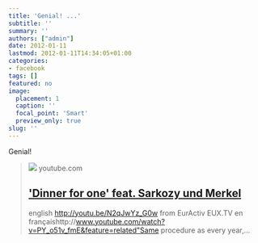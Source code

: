 ```yaml
---
title: 'Genial! ...'
subtitle: ''
summary: ''
authors: ["admin"]
date: 2012-01-11
lastmod: 2012-01-11T14:34:05+01:00
categories:
- facebook
tags: []
featured: no
image:
  placement: 1
  caption: ''
  focal_point: 'Smart'
  preview_only: true
slug: ''
---
```

Genial!
> [![](https://i.ytimg.com/vi/ECjz5Y7Antk/hqdefault.jpg?sqp=-oaymwEmCOADEOgC8quKqQMa8AEB-AHUBoAC4AOKAgwIABABGGUgWShFMA8=&rs=AOn4CLBrrRZwEX_ykHpNwf1TS4p_8Rxh0A)](http://www.youtube.com/watch?v=ECjz5Y7Antk)
> youtube.com
> ## ['Dinner for one' feat. Sarkozy und Merkel](http://www.youtube.com/watch?v=ECjz5Y7Antk)
>
>english http://youtu.be/N2qJwYz_G0w  from EurActiv EUX.TV en françaishttp://www.youtube.com/watch?v=PY_o51v_fmE&feature=related"Same procedure as every year,...


